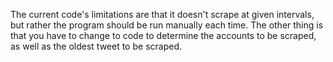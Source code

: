 The current code's limitations are that it doesn't scrape at given intervals, but rather the program should be run manually each time. 
The other thing is that you have to change to code to determine the accounts to be scraped, as well as the oldest tweet to be scraped.
